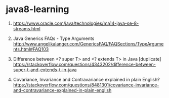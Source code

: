 # java8-learning


1. https://www.oracle.com/java/technologies/ma14-java-se-8-streams.html


2. Java Generics FAQs - Type Arguments
http://www.angelikalanger.com/GenericsFAQ/FAQSections/TypeArguments.html#FAQ103

3. Difference between <? super T> and <? extends T> in Java [duplicate]
https://stackoverflow.com/questions/4343202/difference-between-super-t-and-extends-t-in-java


4. Covariance, Invariance and Contravariance explained in plain English?
https://stackoverflow.com/questions/8481301/covariance-invariance-and-contravariance-explained-in-plain-english